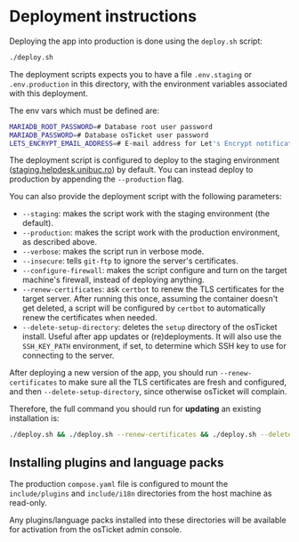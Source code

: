 # Deployment instructions

Deploying the app into production is done using the `deploy.sh` script:

```sh
./deploy.sh
```

The deployment scripts expects you to have a file `.env.staging` or `.env.production` in this directory,
with the environment variables associated with this deployment.

The env vars which must be defined are:

```sh
MARIADB_ROOT_PASSWORD=# Database root user password
MARIADB_PASSWORD=# Database osTicket user password
LETS_ENCRYPT_EMAIL_ADDRESS=# E-mail address for Let's Encrypt notifications
```

The deployment script is configured to deploy to the staging environment
([staging.helpdesk.unibuc.ro](https://staging.helpdesk.unibuc.ro)) by default. You can instead deploy to production
by appending the `--production` flag.

You can also provide the deployment script with the following parameters:
- `--staging`: makes the script work with the staging environment (the default).
- `--production`: makes the script work with the production environment, as described above.
- `--verbose`: makes the script run in verbose mode.
- `--insecure`: tells `git-ftp` to ignore the server's certificates.
- `--configure-firewall`: makes the script configure and turn on the target machine's firewall,
  instead of deploying anything.
- `--renew-certificates`: ask `certbot` to renew the TLS certificates for the target server.
  After running this once, assuming the container doesn't get deleted, a script will be configured by `certbot`
  to automatically renew the certificates when needed.
- `--delete-setup-directory`: deletes the `setup` directory of the osTicket install. Useful after app updates
  or (re)deployments.
It will also use the `SSH_KEY_PATH` environment, if set, to determine which SSH key to use for connecting to the server.

After deploying a new version of the app, you should run `--renew-certificates` to make sure all the TLS certificates
are fresh and configured, and then `--delete-setup-directory`, since otherwise osTicket will complain.

Therefore, the full command you should run for **updating** an existing installation is:

```sh
./deploy.sh && ./deploy.sh --renew-certificates && ./deploy.sh --delete-setup-directory
```

## Installing plugins and language packs

The production `compose.yaml` file is configured to mount the `include/plugins` and `include/i18n` directories
from the host machine as read-only.

Any plugins/language packs installed into these directories will be available for activation
from the osTicket admin console.
